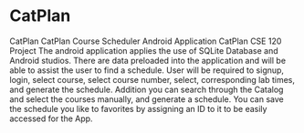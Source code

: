 # CatPlan
CatPlan CatPlan Course Scheduler Android Application  CatPlan  CSE 120 Project  The android application applies the use of SQLite Database and Android studios. There are data preloaded into the application and will be able to assist the user to find a schedule. User will be required to signup, login, select course, select course number, select, corresponding lab times, and generate the schedule. Addition you can search through the Catalog and select the courses manually, and generate a schedule. You can save the schedule you like to favorites by assigning an ID to it to be easily accessed for the App.
